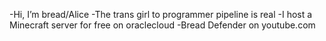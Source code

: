 -Hi, I’m bread/Alice
-The trans girl to programmer pipeline is real 
-I host a Minecraft server for free on oraclecloud
-Bread Defender on youtube.com
<!---
xsehz/xsehz is a ✨ special ✨ repository because its `README.md` (this file) appears on your GitHub profile.
You can click the Preview link to take a look at your changes.
--->
